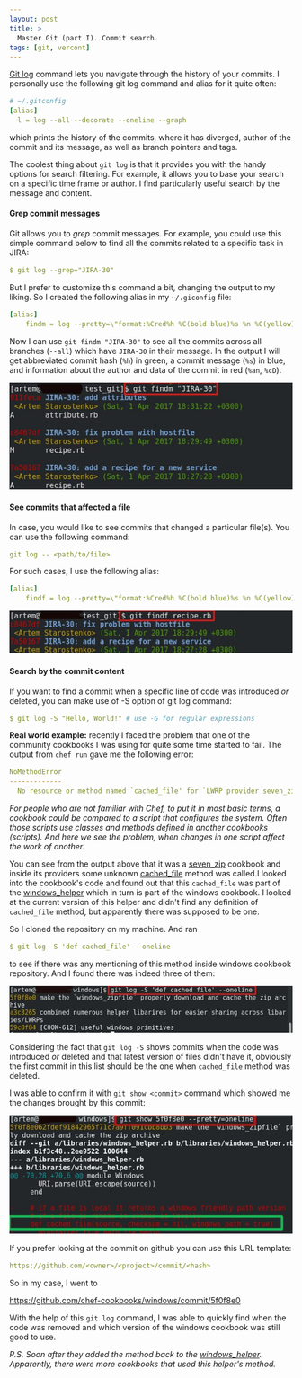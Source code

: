 ```yaml
---
layout: post
title: >
  Master Git (part I). Commit search.
tags: [git, vercont]
---
```

[Git log](https://git-scm.com/docs/git-log) command lets you navigate through the history of your commits.
I personally use the following git log command and alias for it quite often:
~~~yml
# ~/.gitconfig
[alias]
  l = log --all --decorate --oneline --graph
~~~
which prints the history of the commits, where it has diverged, author of the commit and its message, as well as branch pointers and tags.

<!--break-->
The coolest thing about ```git log``` is that it provides you with the handy options for search filtering. For example, it allows you to base your search on a specific time frame or author. I find particularly useful search by the message and content.

#### Grep commit messages
Git allows you to _grep_ commit messages. For example, you could use this simple command below to find all the commits related to a specific task in JIRA:
~~~yml
$ git log --grep="JIRA-30"
~~~
But I prefer to customize this command a bit, changing the output to my liking. So I created the following alias in my ```~/.giconfig``` file:
~~~yml
[alias]
    findm = log --pretty=\"format:%Cred%h %C(bold blue)%s %n %C(yellow)<%an> %Cgreen(%cD)\" --all --name-status --grep
~~~
Now I can use ```git findm "JIRA-30"``` to see all the commits across all branches (```--all```) which have ```JIRA-30``` in their message. In the output I will get abbreviated commit hash (```%h```) in green, a commit message (```%s```) in blue, and information about the author and data of the commit in red (```%an```, ```%cD```).


![400x200](/public/img/git/git-commit-grep.jpg)

#### See commits that affected a file
In case, you would like to see commits that changed a particular file(s). You can use the following command:
~~~yml
git log -- <path/to/file>
~~~
For such cases, I use the following alias:
~~~yml
[alias]
    findf = log --pretty=\"format:%Cred%h %C(bold blue)%s %n %C(yellow)<%an> %Cgreen(%cD)\"
~~~
![400x200](/public/img/git/git-log-file.jpg)

####  Search by the commit content
If you want to find a commit when a specific line of code was introduced _or_ deleted, you can make use of -S option of git log command:
~~~yml
$ git log -S "Hello, World!" # use -G for regular expressions
~~~
**Real world example:** recently I faced the problem that one of the community cookbooks I was using for quite some time started to fail. The output from ```chef run``` gave me the following error:
~~~yml
NoMethodError
-------------
  No resource or method named `cached_file' for `LWRP provider seven_zip_archive from cookbook seven_zip ""'
~~~

_For people who are not familiar with Chef, to put it in most basic terms, a cookbook could be compared to a script that configures the system. Often those scripts use classes and methods defined in another cookbooks (scripts). And here we see the problem, when changes in one script affect the work of another._

You can see from the output above that it was a [seven_zip](https://github.com/windowschefcookbooks/seven_zip) cookbook and inside its providers some unknown [cached_file](https://github.com/chef-cookbooks/windows/blob/master/libraries/windows_helper.rb) method was called.I looked into the cookbook's code and found out that this ```cached_file``` was part of the [windows_helper](https://github.com/chef-cookbooks/windows/blob/master/libraries/windows_helper.rb) which in turn is part of the windows cookbook. I looked at the current version of this helper and didn't find any definition of ```cached_file``` method, but apparently there was supposed to be one.

So I cloned the repository on my machine. And ran
~~~yml
$ git log -S 'def cached_file' --oneline
~~~
to see if there was any mentioning of this method inside windows cookbook repository. And I found there was indeed three of them:


![400x200](/public/img/git/faulty-commit.jpg)


Considering the fact that ```git log -S``` shows commits when the code was introduced _or_ deleted and that latest version of files didn't have it, obviously the first commit in this list should be the one when ```cached_file``` method was deleted.

I was able to confirm it with ```git show <commit>``` command which  showed me the changes brought by this commit:


![400x200](/public/img/git/git-deleted-method.jpg)

If you prefer looking at the commit on github you can use this URL template:
~~~yml
https://github.com/<owner>/<project>/commit/<hash>
~~~
So in my case, I went to

<https://github.com/chef-cookbooks/windows/commit/5f0f8e0>

With the help of this ```git log``` command, I was able to quickly find when the code was removed and which version of the windows cookbook was still good to use.

_P.S. Soon after they added the method back to the  [windows_helper](https://github.com/chef-cookbooks/windows/commit/edfc6240b55e60cd393c472a935c836ace86eb84). Apparently, there were more cookbooks that used this helper's method._
